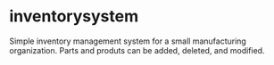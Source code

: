 # inventorysystem

Simple inventory management system for a small manufacturing organization.
Parts and produts can be added, deleted, and modified.
